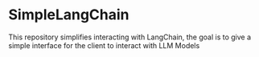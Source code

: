 # SimpleLangChain
This repository simplifies interacting with LangChain, the goal is to give a simple interface for the client to interact with LLM Models 
